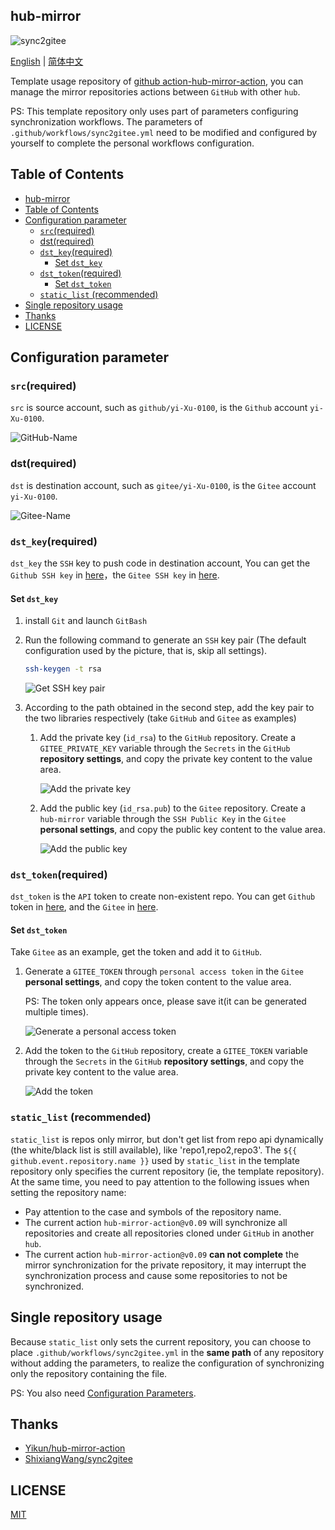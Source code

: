 ## hub-mirror

![sync2gitee](https://github.com/yi-Xu-0100/hub-mirror/workflows/sync2gitee/badge.svg)

[English](./README_EN.md) | [简体中文](./README.md)

Template usage repository of [github action-hub-mirror-action](https://github.com/Yikun/hub-mirror-action), you can manage the mirror repositories actions between `GitHub` with other `hub`.

PS: This template repository only uses part of parameters configuring synchronization workflows. The parameters of `.github/workflows/sync2gitee.yml` need to be modified and configured by yourself to complete the personal workflows configuration.

## Table of Contents

- [hub-mirror](#hub-mirror)
- [Table of Contents](#table-of-contents)
- [Configuration parameter](#configuration-parameter)
  - [`src`(required)](#srcrequired)
  - [dst(required)](#dstrequired)
  - [`dst_key`(required)](#dst_keyrequired)
    - [Set `dst_key`](#set-dst_key)
  - [`dst_token`(required)](#dst_tokenrequired)
    - [Set `dst_token`](#set-dst_token)
  - [`static_list` (recommended)](#static_list-recommended)
- [Single repository usage](#single-repository-usage)
- [Thanks](#thanks)
- [LICENSE](#license)

## Configuration parameter

### `src`(required)

`src` is source account, such as `github/yi-Xu-0100`, is the `Github` account `yi-Xu-0100`.

![GitHub-Name](./static/github_name.png)

### dst(required)

`dst` is destination account, such as `gitee/yi-Xu-0100`, is the `Gitee` account `yi-Xu-0100`.

![Gitee-Name](./static/gitee_name.png)

### `dst_key`(required)

`dst_key` the `SSH` key to push code in destination account, You can get the `Github SSH key` in [here](https://github.com/settings/keys)，the `Gitee SSH key` in [here](https://gitee.com/profile/sshkeys).

#### Set `dst_key`

1. install `Git` and launch `GitBash`
2. Run the following command to generate an `SSH` key pair (The default configuration used by the picture, that is, skip all settings).

    ``` sh
    ssh-keygen -t rsa
    ```

    ![Get SSH key pair](./static/rsa_gen.png)

3. According to the path obtained in the second step, add the key pair to the two libraries respectively (take `GitHub` and `Gitee` as examples)
    1. Add the private key (`id_rsa`) to the `GitHub` repository. Create a `GITEE_PRIVATE_KEY` variable through the `Secrets` in the `GitHub` **repository settings**, and copy the private key content to the value area.

        ![Add the private key](./static/add_secret_key.png)

    2. Add the public key (`id_rsa.pub`) to the `Gitee` repository. Create a `hub-mirror` variable through the `SSH Public Key` in the `Gitee` **personal settings**, and copy the public key content to the value area.

        ![Add the public key](./static/add_pub_key.png)

### `dst_token`(required)

`dst_token` is the `API` token to create non-existent repo. You can get `Github` token in [here](https://github.com/settings/tokens), and the `Gitee` in [here](https://gitee.com/profile/personal_access_tokens).

#### Set `dst_token`

Take `Gitee` as an example, get the token and add it to `GitHub`.

1. Generate a `GITEE_TOKEN` through `personal access token` in the `Gitee` **personal settings**, and copy the token content to the value area.

   PS: The token only appears once, please save it(it can be generated multiple times).

   ![Generate a personal access token](./static/secret_key.png)

2. Add the token to the `GitHub` repository, create a `GITEE_TOKEN` variable through the `Secrets` in the `GitHub` **repository settings**, and copy the private key content to the value area.

   ![Add the token](./static/secret_key_1.png)

### `static_list` (recommended)

`static_list`  is repos only mirror, but don't get list from repo api dynamically (the white/black list is still available), like 'repo1,repo2,repo3'. The `${{ github.event.repository.name }}` used by `static_list` in the template repository only specifies the current repository (ie, the template repository). At the same time, you need to pay attention to the following issues when setting the repository name:

- Pay attention to the case and symbols of the repository name.
- The current action `hub-mirror-action@v0.09` will synchronize all repositories and create all repositories cloned under `GitHub` in another `hub`.
- The current action `hub-mirror-action@v0.09` **can not complete** the mirror synchronization for the private repository, it may interrupt the synchronization process and cause some repositories to not be synchronized.

## Single repository usage

Because `static_list` only sets the current repository, you can choose to place `.github/workflows/sync2gitee.yml` in the **same path** of any repository without adding the parameters, to realize the configuration of synchronizing only the repository containing the file.

PS: You also need [Configuration Parameters](#configuration-parameter).

## Thanks

- [Yikun/hub-mirror-action](https://github.com/Yikun/hub-mirror-action)
- [ShixiangWang/sync2gitee](https://github.com/ShixiangWang/sync2gitee)

## LICENSE

[MIT](./LICENSE)
